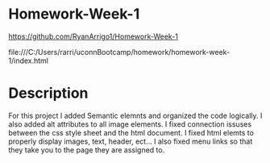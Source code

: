 # Homework-Week-1

https://github.com/RyanArrigo1/Homework-Week-1

file:///C:/Users/rarri/uconnBootcamp/homework/homework-week-1/index.html

# Description 

For this project I added Semantic elemnts and organized the code logically. I also added alt attributes to all image elements. I fixed connection issuses between the css style sheet and the html document. I fixed html elemts to properly display images, text, header, ect... I also fixed menu links so that they take you to the page they are assigned to. 